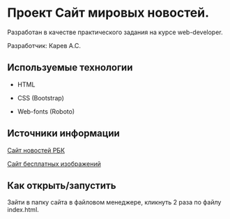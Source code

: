 # Проект Сайт мировых новостей.

Разработан в качестве практического задания на курсе web-developer.

Разработчик: 
Карев А.С.

## Используемые технологии

* HTML

* CSS (Bootstrap)

* Web-fonts (Roboto)

## Источники информации

[Сайт новостей РБК](https://www.rbc.ru/short_news?ysclid=mald0obfg835858219)

[Сайт бесплатных изображений](https://unsplash.com/)

## Как открыть/запустить

Зайти в папку сайта в файловом менеджере, кликнуть 2 раза по файлу index.html.